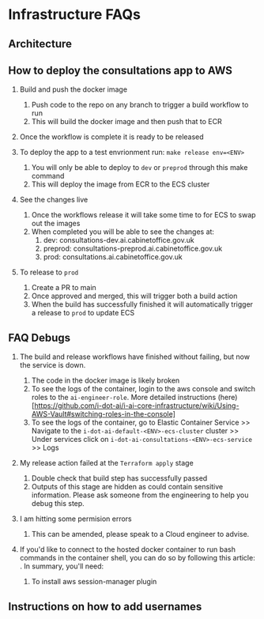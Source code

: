 # Infrastructure FAQs

## Architecture


## How to deploy the consultations app to AWS
1. Build and push the docker image
   1. Push code to the repo on any branch to trigger a build workflow to run
   2. This will build the docker image and then push that to ECR
   
2. Once the workflow is complete it is ready to be released

3. To deploy the app to a test envrionment run: `make release env=<ENV>`
   1. You will only be able to deploy to `dev` or `preprod` through this make command
   2. This will deploy the image from ECR to the ECS cluster

4. See the changes live 
   1. Once the workflows release it will take some time to for ECS to swap out the images
   2. When completed you will be able to see the changes at:
      1. dev: consultations-dev.ai.cabinetoffice.gov.uk
      2. preprod: consultations-preprod.ai.cabinetoffice.gov.uk
      3. prod: consultations.ai.cabinetoffice.gov.uk

5. To release to `prod` 
   1. Create a PR to main
   2. Once approved and merged, this will trigger both a build action
   3. When the build has successfully finished it will automatically trigger a release to `prod` to update ECS

## FAQ Debugs
1. The build and release workflows have finished without failing, but now the service is down.
   1. The code in the docker image is likely broken
   2. To see the logs of the container, login to the aws console and switch roles to the `ai-engineer-role`. More detailed instructions (here)[https://github.com/i-dot-ai/i-ai-core-infrastructure/wiki/Using-AWS-Vault#switching-roles-in-the-console]
   3. To see the logs of the container, go to Elastic Container Service >> Navigate to the `i-dot-ai-default-<ENV>-ecs-cluster` cluster >> Under services click on `i-dot-ai-consultations-<ENV>-ecs-service` >> Logs
   
2. My release action failed at the `Terraform apply` stage
   1. Double check that build step has successfully passed
   2. Outputs of this stage are hidden as could contain sensitive information. Please ask someone from the engineering to help you debug this step. 

3. I am hitting some permision errors
   1. This can be amended, please speak to a Cloud engineer to advise.

4. If you'd like to connect to the hosted docker container to run bash commands in the container shell, you can do so by following this article: . In summary, you'll need:
   1. To install aws session-manager plugin


## Instructions on how to add usernames
